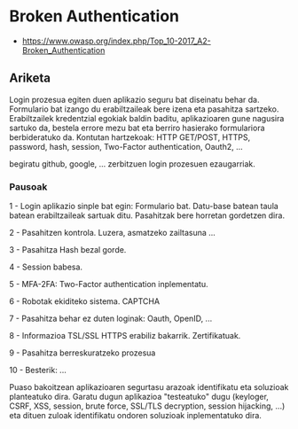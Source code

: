# Broken Authentication

- https://www.owasp.org/index.php/Top_10-2017_A2-Broken_Authentication

## Ariketa

Login prozesua egiten duen aplikazio seguru bat diseinatu behar da. Formulario bat izango du erabiltzaileak bere izena eta pasahitza sartzeko. Erabiltzailek kredentzial egokiak baldin baditu, aplikazioaren gune nagusira sartuko da, bestela errore mezu bat eta berriro hasierako formulariora berbideratuko da. Kontutan hartzekoak: HTTP GET/POST, HTTPS, password, hash, session, Two-Factor authentication, Oauth2, ...

begiratu github, google, ... zerbitzuen login prozesuen ezaugarriak.

### Pausoak

1 - Login aplikazio sinple bat egin: Formulario bat. Datu-base batean taula batean erabiltzaileak sartuak ditu. Pasahitzak bere horretan gordetzen dira.

2 - Pasahitzen kontrola. Luzera, asmatzeko zailtasuna ...

3 - Pasahitza Hash bezal gorde.

4 - Session babesa.

5 - MFA-2FA: Two-Factor authentication inplementatu.

6 - Robotak ekiditeko sistema. CAPTCHA

7 - Pasahitza behar ez duten loginak: Oauth, OpenID, ...

8 - Informazioa TSL/SSL HTTPS erabiliz bakarrik. Zertifikatuak.

9 - Pasahitza berreskuratzeko prozesua

10 - Besterik: ...



Puaso bakoitzean aplikazioaren segurtasu arazoak identifikatu eta soluzioak planteatuko dira. Garatu dugun aplikazioa "testeatuko" dugu (keyloger, CSRF, XSS, session, brute force, SSL/TLS decryption, session hijacking, ...) eta dituen zuloak identifikatu ondoren soluzioak inplementatuko dira. 
